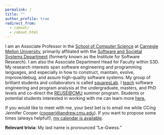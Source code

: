 ```yaml
---
permalink: /
title: ""
author_profile: true
redirect_from: 
  - /about/
  - /about.html
---
```



I am an Associate Professor in the [School of Computer
Science](http://www.cs.cmu.edu/) at [Carnegie Mellon
University](http://www.cmu.edu/), primarily affiliated with the [Software and
Societal Systems Department](https://s3d.cs.cmu.edu) (formerly known as the Institute for
Software Research).  I am also the Associate Department Head for Faculty within S3D.  My research interests span software engineering and
programming languages, and especially in how to construct, maintain, evolve,
improve/debug, and assure high-quality software systems. My group of brilliant
students and collaborators is called [squaresLab](http://squareslab.github.io/). I [teach](/teaching.html) software engineering
and program analysis at the undergraduate, masters, and PhD levels and co-direct
the [REUSE@CMU](http://reuse.cs.cmu.edu/) summer program.
Students or potential students interested in working with me can learn more [here.](/advising.html)

If you would like to meet with me, your best bet is to email me while CCing Jennifer Cooper (cooperj@andrew.cmu.edu).  If you want to propose some times (always helpful!), [my calendar is available](/calendar.html).

**Relevant trivia:** My last name is pronounced “Le-Gwess.”
